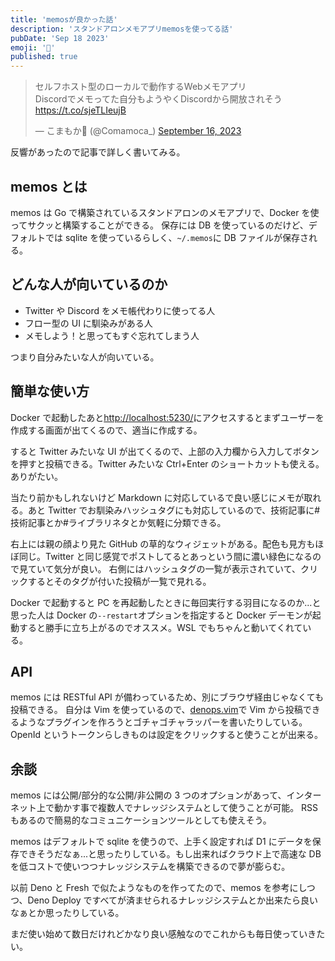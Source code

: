 ```yaml
---
title: 'memosが良かった話'
description: 'スタンドアロンメモアプリmemosを使ってる話'
pubDate: 'Sep 18 2023'
emoji: '🦊'
published: true
---
```


<blockquote class="twitter-tweet"><p lang="ja" dir="ltr">セルフホスト型のローカルで動作するWebメモアプリ<br>Discordでメモってた自分もようやくDiscordから開放されそう<a href="https://t.co/sjeTLIeujB">https://t.co/sjeTLIeujB</a></p>&mdash; こまもか🦊 (@Comamoca_) <a href="https://twitter.com/Comamoca_/status/1702895674533233063?ref_src=twsrc%5Etfw">September 16, 2023</a></blockquote> <script async src="https://platform.twitter.com/widgets.js" charset="utf-8"></script>

反響があったので記事で詳しく書いてみる。

## memos とは

memos は Go で構築されているスタンドアロンのメモアプリで、Docker
を使ってサクッと構築することができる。 保存には DB
を使っているのだけど、デフォルトでは sqlite を使っているらしく、`~/.memos`に DB
ファイルが保存される。

## どんな人が向いているのか

- Twitter や Discord をメモ帳代わりに使ってる人
- フロー型の UI に馴染みがある人
- メモしよう！と思ってもすぐ忘れてしまう人

つまり自分みたいな人が向いている。

## 簡単な使い方

Docker
で起動したあと[http://localhost:5230/](http://localhost:5230/)にアクセスするとまずユーザーを作成する画面が出てくるので、適当に作成する。

すると Twitter みたいな UI
が出てくるので、上部の入力欄から入力してボタンを押すと投稿できる。Twitter
みたいな Ctrl+Enter のショートカットも使える。ありがたい。

当たり前かもしれないけど Markdown に対応しているで良い感じにメモが取れる。あと
Twitter
でお馴染みハッシュタグにも対応しているので、技術記事に#技術記事とか#ライブラリネタとか気軽に分類できる。

右上には親の顔より見た GitHub
の草的なウィジェットがある。配色も見方もほぼ同じ。Twitter
と同じ感覚でポストしてるとあっという間に濃い緑色になるので見ていて気分が良い。
右側にはハッシュタグの一覧が表示されていて、クリックするとそのタグが付いた投稿が一覧で見れる。

Docker で起動すると PC
を再起動したときに毎回実行する羽目になるのか...と思った人は Docker
の`--restart`オプションを指定すると Docker
デーモンが起動すると勝手に立ち上がるのでオススメ。WSL
でもちゃんと動いてくれている。

## API

memos には RESTful API
が備わっているため、別にブラウザ経由じゃなくても投稿できる。 自分は Vim
を使っているので、[denops.vim](https://github.com/vim-denops/denops.vim)で Vim
から投稿できるようなプラグインを作ろうとゴチャゴチャラッパーを書いたりしている。
OpenId というトークンらしきものは設定をクリックすると使うことが出来る。

## 余談

memos には公開/部分的な公開/非公開の 3
つのオプションがあって、インターネット上で動かす事で複数人でナレッジシステムとして使うことが可能。
RSS もあるので簡易的なコミュニケーションツールとしても使えそう。

memos はデフォルトで sqlite を使うので、上手く設定すれば D1
にデータを保存できそうだなぁ...と思ったりしている。もし出来ればクラウド上で高速な
DB を低コストで使いつつナレッジシステムを構築できるので夢が膨らむ。

以前 Deno と Fresh で似たようなものを作ってたので、memos を参考にしつつ、Deno
Deploy
ですべてが済ませられるナレッジシステムとか出来たら良いなぁとか思ったりしている。

まだ使い始めて数日だけれどかなり良い感触なのでこれからも毎日使っていきたい。
